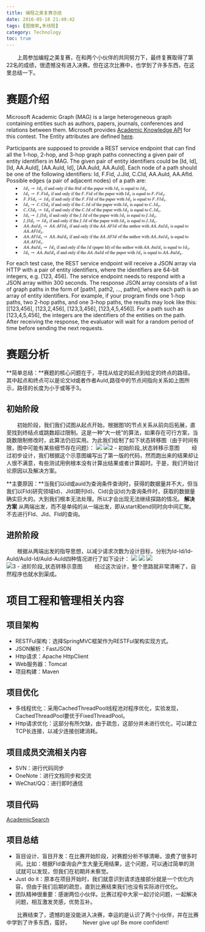 ```yaml
---
title: 编程之美复赛总结
date: 2016-05-18 21:49:42
tags: [图搜索,多线程]
category: Technology
toc: true 
---
```

&emsp;&emsp;上周参加编程之美复赛，在和两个小伙伴的共同努力下，最终复赛取得了第22名的成绩，很遗憾没有进入决赛。但在这次比赛中，也学到了许多东西，在这里总结一下。
# 赛题介绍
Microsoft Academic Graph (MAG) is a large heterogeneous graph containing entities such as authors, papers, journals, conferences and relations between them. Microsoft provides [Academic Knowledge API](https://www.microsoft.com/cognitive-services/en-us/academic-knowledge-api) for this contest. The Entity attributes are defined [here](https://www.microsoft.com/cognitive-services/en-us/academic-knowledge-api/documentation/EntityAttributes).

Participants are supposed to provide a REST service endpoint that can find all the 1-hop, 2-hop, and 3-hop graph paths connecting a given pair of entity identifiers in MAG. The given pair of entity identifiers could be [Id, Id], [Id, AA.AuId], [AA.AuId, Id], [AA.AuId, AA.AuId]. Each node of a path should be one of the following identifiers: Id, F.Fid, J.JId, C.CId, AA.AuId, AA.AfId. Possible edges (a pair of adjacent nodes) of a path are:
![1 - 节点间指向关系说明](编程之美复赛总结/bop2016-1.png)
For each test case, the REST service endpoint will receive a JSON array via HTTP with a pair of entity identifiers, where the identifiers are 64-bit integers, e.g. [123, 456]. The service endpoint needs to respond with a JSON array within 300 seconds. The response JSON array consists of a list of graph paths in the form of [path1, path2, …, pathn], where each path is an array of entity identifiers. For example, if your program finds one 1-hop paths, two 2-hop paths, and one 3-hop paths, the results may look like this: [[123,456], [123,2,456], [123,3,456], [123,4,5,456]]. For a path such as [123,4,5,456], the integers are the identifiers of the entities on the path. After receiving the response, the evaluator will wait for a random period of time before sending the next requests.

# 赛题分析
**简单总结：**赛题的核心问题在于，寻找从给定的起点到给定的终点的路径。其中起点和终点可以是论文Id或者作者AuId,路径中的节点间指向关系如上图所示，路径的长度为小于或等于3。

## 初始阶段
&emsp;&emsp;初始阶段，我们我们试图从起点开始，根据图1的节点关系从前向后拓展，直至找到终结点或跳数超过限制。这是一种“大一统”的算法，如果存在可行方案，当跳数限制修改时，此算法仍旧实用。为此我们绘制了如下状态转移图（由于时间有限，图中可能有某些细节存在问题）：
![](bop2016-first_design-1.png)
![2 - 初始阶段_状态转移示意图](bop2016-first_design-2.png)
&emsp;&emsp;经过初步设计，我们根据这个示意图编写出了第一版的代码，然而跑出来的结果却让人很不满意，有些测试用例根本没有计算出结果或者计算超时。于是，我们开始讨论原因以及解决方案。  

**主要原因：**当我们以id或auid为查询条件查询时，获得的数据量并不大，但当我们以FId(研究领域Id)、JId(期刊Id)、Cid(会议Id)为查询条件时，获取的数据量确实巨大的。大到我们根本无法处理。所以才会出现无法继续探路的情况。
**解决方案**
从两端出发，而不是单纯的从一端出发，即从start和end同时向中间汇聚。不去进行FId、JId、FId的查询。

## 进阶阶段
&emsp;&emsp;根据从两端出发的指导思想，以减少请求次数为设计目标，分别为Id-Id/Id-AuId/AuId-Id/AuId-AuId四种情况进行了如下设计：
![](id-id.png)
![](id-auid.png)
![](auid-id.png)
![3 - 进阶阶段_状态转移示意图](auid-auid.png)
&emsp;&emsp;经过这次设计，整个思路就非常清晰了，自然程序也就水到渠成。

# 项目工程和管理相关内容
## 项目架构
- RESTFul架构：选择SpringMVC框架作为RESTFul架构实现方式。
- JSON解析：FastJSON
- Http请求：Apache HttpClient
- Web服务器：Tomcat
- 项目构建：Maven

## 项目优化
- 多线程优化：采用CachedThreadPool线程池对程序优化，实验发现，CachedThreadPool要优于FixedThreadPool。
- Http请求优化：这部分有所欠缺，由于疏忽，这部分并未进行优化，可以建立TCP长连接，以减少连接创建消耗。

## 项目成员交流相关内容
- SVN：进行代码同步
- OneNote：进行文档同步和交流
- WeChat/QQ：进行即时通信

## 项目代码
[AcademicSearch](https://github.com/ZongWenlong/AcademicSearch)

## 项目总结
- 盲目设计、盲目开发：在比赛开始阶段，对赛题分析不够清晰，浪费了很多时间。比如：根据FId查询会产生大量无用结果，这个问题，可以通过简单的测试就可以发现，但我们在初期并未察觉。
- Just do it：原本在项目开始时，我们就意识到请求连接部分就是一个优化内容，但由于我们后期的疏忽，直到比赛结束我们也没有实际进行优化。
- 团队精神很重要：感谢两位小伙伴。比赛过程中大家一起讨论问题，一起解决问题，相互激发灵感，优势互补。   

&emsp;&emsp;比赛结束了，遗憾的是没能进入决赛，幸运的是认识了两个小伙伴，并在比赛中学到了许多东西，蛮好。
&emsp;&emsp;Never give up! Be more confident!


